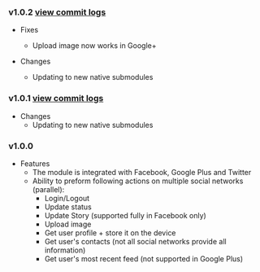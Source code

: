 ### v1.0.2 [view commit logs](https://github.com/soomla/cocos2dx-profile/compare/v1.0.1...v1.0.2)

* Fixes
  * Upload image now works in Google+

* Changes
  * Updating to new native submodules

### v1.0.1 [view commit logs](https://github.com/soomla/cocos2dx-profile/compare/v1.0.0...v1.0.1)

* Changes
  * Updating to new native submodules

### v1.0.0
* Features
  * The module is integrated with Facebook, Google Plus and Twitter
  * Ability to preform following actions on multiple social networks (parallel):
    * Login/Logout
    * Update status
    * Update Story (supported fully in Facebook only)
    * Upload image
    * Get user profile + store it on the device
    * Get user's contacts (not all social networks provide all information)
    * Get user's most recent feed (not supported in Google Plus)

